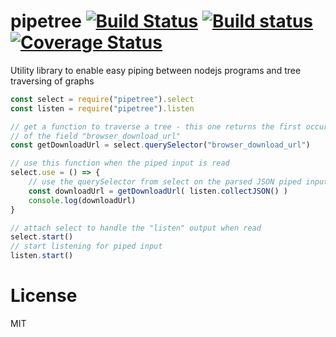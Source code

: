 pipetree
[![Build Status](https://travis-ci.org/dotnetCarpenter/pipetree.svg?branch=master)](https://travis-ci.org/dotnetCarpenter/pipetree)
[![Build status](https://ci.appveyor.com/api/projects/status/yxqj4kad6trefnj0/branch/master?svg=true)](https://ci.appveyor.com/project/dotnetCarpenter/pipetree/branch/master)
[![Coverage Status](https://coveralls.io/repos/github/dotnetCarpenter/pipetree/badge.svg?branch=master)](https://coveralls.io/github/dotnetCarpenter/pipetree?branch=master)
==============================================================================================================================================================================

Utility library to enable easy piping between nodejs programs and tree traversing of graphs

```js
const select = require("pipetree").select
const listen = require("pipetree").listen

// get a function to traverse a tree - this one returns the first occurance
// of the field "browser_download_url"
const getDownloadUrl = select.querySelector("browser_download_url")

// use this function when the piped input is read
select.use = () => {
	// use the querySelector from select on the parsed JSON piped input
	const downloadUrl = getDownloadUrl( listen.collectJSON() )
	console.log(downloadUrl)
}

// attach select to handle the "listen" output when read
select.start()
// start listening for piped input
listen.start()
```

# License
MIT